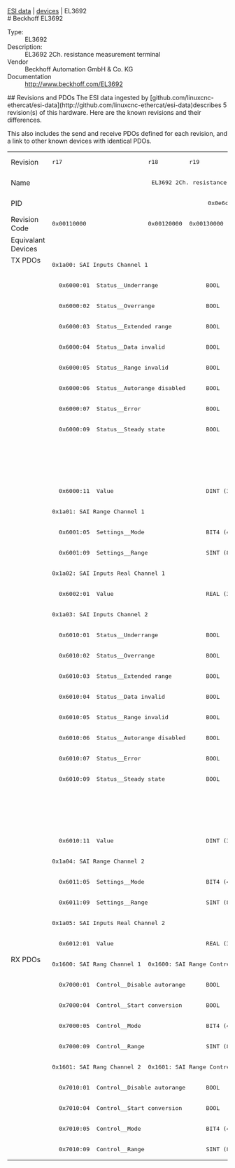 <div class="nav"><a href="/esi-data">ESI data</a> | <a href="/esi-data/devices">devices</a> | EL3692</div>
#  Beckhoff EL3692

<dl>
  <dt>Type:</dt><dd>EL3692</dd>
  <dt>Description:</dt><dd>EL3692 2Ch. resistance measurement terminal</dd>
  <dt>Vendor</dt><dd>Beckhoff Automation GmbH & Co. KG</dd>
  <dt>Documentation</dt><dd><a href="http://www.beckhoff.com/EL3692">http://www.beckhoff.com/EL3692</a></dd>
</dl>
## Revisions and PDOs
The ESI data ingested by [github.com/linuxcnc-ethercat/esi-data](http://github.com/linuxcnc-ethercat/esi-data)describes 5 revision(s) of this hardware.  Here are the known revisions and their differences.

This also includes the send and receive PDOs defined for each revision, and a link to other known devices with identical PDOs.

<table>
<tr >
<td class="first">Revision</td>
<td ><pre>r17</pre></td>
<td ><pre>r18</pre></td>
<td ><pre>r19</pre></td>
<td ><pre>r20</pre></td>
<td ><pre>r21</pre></td>
</tr>
<tr >
<td class="first">Name</td>
<td  colspan=5 align="center"><pre>EL3692 2Ch. resistance measurement terminal</pre></td>
</tr>
<tr >
<td class="first">PID</td>
<td  colspan=5 align="center"><pre>0x0e6c3052</pre></td>
</tr>
<tr >
<td class="first">Revision Code</td>
<td ><pre>0x00110000</pre></td>
<td ><pre>0x00120000</pre></td>
<td ><pre>0x00130000</pre></td>
<td ><pre>0x00140000</pre></td>
<td ><pre>0x00150000</pre></td>
</tr>
<tr >
<td class="first">Equivalant Devices</td>
<td  colspan=3 align="center"></td>
<td  colspan=2 align="center"><pre><a href="EL3692-0030">EL3692-0030 r21</a></pre></td>
</tr>
<tr class="txpdo pdosection">
<td class="first" rowspan=34 valign=top>TX PDOs</td>
<td colspan=5 align="left"><pre>0x1a00: SAI Inputs Channel 1</pre></td>
<td></td>
</tr>
<tr class="txpdo">
<td  colspan=5 align="left"><pre>  0x6000:01  Status__Underrange              BOOL</pre></td>
</tr>
<tr class="txpdo">
<td  colspan=5 align="left"><pre>  0x6000:02  Status__Overrange               BOOL</pre></td>
</tr>
<tr class="txpdo">
<td  colspan=5 align="left"><pre>  0x6000:03  Status__Extended range          BOOL</pre></td>
</tr>
<tr class="txpdo">
<td  colspan=5 align="left"><pre>  0x6000:04  Status__Data invalid            BOOL</pre></td>
</tr>
<tr class="txpdo">
<td  colspan=5 align="left"><pre>  0x6000:05  Status__Range invalid           BOOL</pre></td>
</tr>
<tr class="txpdo">
<td  colspan=5 align="left"><pre>  0x6000:06  Status__Autorange disabled      BOOL</pre></td>
</tr>
<tr class="txpdo">
<td  colspan=5 align="left"><pre>  0x6000:07  Status__Error                   BOOL</pre></td>
</tr>
<tr class="txpdo">
<td  colspan=5 align="left"><pre>  0x6000:09  Status__Steady state            BOOL</pre></td>
</tr>
<tr class="txpdo">
<td  colspan=3 align="left"></td>
<td  colspan=2 align="left"><pre>  0x6000:0f  Status__TxPDO State             BOOL</pre></td>
</tr>
<tr class="txpdo">
<td  colspan=3 align="left"></td>
<td  colspan=2 align="left"><pre>  0x6000:10  Status__TxPDO Toggle            BOOL</pre></td>
</tr>
<tr class="txpdo">
<td  colspan=5 align="left"><pre>  0x6000:11  Value                           DINT (32 bits)</pre></td>
</tr>
<tr class="txpdo pdosection">
<td  colspan=5 align="left"><pre>0x1a01: SAI Range Channel 1</pre></td>
</tr>
<tr class="txpdo">
<td  colspan=5 align="left"><pre>  0x6001:05  Settings__Mode                  BIT4 (4 bits)</pre></td>
</tr>
<tr class="txpdo">
<td  colspan=5 align="left"><pre>  0x6001:09  Settings__Range                 SINT (8 bits)</pre></td>
</tr>
<tr class="txpdo pdosection">
<td  colspan=5 align="left"><pre>0x1a02: SAI Inputs Real Channel 1</pre></td>
</tr>
<tr class="txpdo">
<td  colspan=5 align="left"><pre>  0x6002:01  Value                           REAL (32 bits)</pre></td>
</tr>
<tr class="txpdo pdosection">
<td  colspan=5 align="left"><pre>0x1a03: SAI Inputs Channel 2</pre></td>
</tr>
<tr class="txpdo">
<td  colspan=5 align="left"><pre>  0x6010:01  Status__Underrange              BOOL</pre></td>
</tr>
<tr class="txpdo">
<td  colspan=5 align="left"><pre>  0x6010:02  Status__Overrange               BOOL</pre></td>
</tr>
<tr class="txpdo">
<td  colspan=5 align="left"><pre>  0x6010:03  Status__Extended range          BOOL</pre></td>
</tr>
<tr class="txpdo">
<td  colspan=5 align="left"><pre>  0x6010:04  Status__Data invalid            BOOL</pre></td>
</tr>
<tr class="txpdo">
<td  colspan=5 align="left"><pre>  0x6010:05  Status__Range invalid           BOOL</pre></td>
</tr>
<tr class="txpdo">
<td  colspan=5 align="left"><pre>  0x6010:06  Status__Autorange disabled      BOOL</pre></td>
</tr>
<tr class="txpdo">
<td  colspan=5 align="left"><pre>  0x6010:07  Status__Error                   BOOL</pre></td>
</tr>
<tr class="txpdo">
<td  colspan=5 align="left"><pre>  0x6010:09  Status__Steady state            BOOL</pre></td>
</tr>
<tr class="txpdo">
<td  colspan=3 align="left"></td>
<td  colspan=2 align="left"><pre>  0x6010:0f  Status__TxPDO State             BOOL</pre></td>
</tr>
<tr class="txpdo">
<td  colspan=3 align="left"></td>
<td  colspan=2 align="left"><pre>  0x6010:10  Status__TxPDO Toggle            BOOL</pre></td>
</tr>
<tr class="txpdo">
<td  colspan=5 align="left"><pre>  0x6010:11  Value                           DINT (32 bits)</pre></td>
</tr>
<tr class="txpdo pdosection">
<td  colspan=5 align="left"><pre>0x1a04: SAI Range Channel 2</pre></td>
</tr>
<tr class="txpdo">
<td  colspan=5 align="left"><pre>  0x6011:05  Settings__Mode                  BIT4 (4 bits)</pre></td>
</tr>
<tr class="txpdo">
<td  colspan=5 align="left"><pre>  0x6011:09  Settings__Range                 SINT (8 bits)</pre></td>
</tr>
<tr class="txpdo pdosection">
<td  colspan=5 align="left"><pre>0x1a05: SAI Inputs Real Channel 2</pre></td>
</tr>
<tr class="txpdo">
<td  colspan=5 align="left"><pre>  0x6012:01  Value                           REAL (32 bits)</pre></td>
</tr>
<tr class="rxpdo pdosection">
<td class="first" rowspan=10 valign=top>RX PDOs</td>
<td><pre>0x1600: SAI Rang Channel 1</pre></td>
<td colspan=4 align="left"><pre>0x1600: SAI Range Control Channel 1</pre></td>
<td></td>
</tr>
<tr class="rxpdo">
<td  colspan=5 align="left"><pre>  0x7000:01  Control__Disable autorange      BOOL</pre></td>
</tr>
<tr class="rxpdo">
<td  colspan=5 align="left"><pre>  0x7000:04  Control__Start conversion       BOOL</pre></td>
</tr>
<tr class="rxpdo">
<td  colspan=5 align="left"><pre>  0x7000:05  Control__Mode                   BIT4 (4 bits)</pre></td>
</tr>
<tr class="rxpdo">
<td  colspan=5 align="left"><pre>  0x7000:09  Control__Range                  SINT (8 bits)</pre></td>
</tr>
<tr class="rxpdo pdosection">
<td ><pre>0x1601: SAI Rang Channel 2</pre></td>
<td  colspan=4 align="left"><pre>0x1601: SAI Range Control Channel 2</pre></td>
</tr>
<tr class="rxpdo">
<td  colspan=5 align="left"><pre>  0x7010:01  Control__Disable autorange      BOOL</pre></td>
</tr>
<tr class="rxpdo">
<td  colspan=5 align="left"><pre>  0x7010:04  Control__Start conversion       BOOL</pre></td>
</tr>
<tr class="rxpdo">
<td  colspan=5 align="left"><pre>  0x7010:05  Control__Mode                   BIT4 (4 bits)</pre></td>
</tr>
<tr class="rxpdo">
<td  colspan=5 align="left"><pre>  0x7010:09  Control__Range                  SINT (8 bits)</pre></td>
</tr>
</table>
